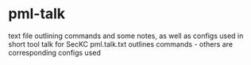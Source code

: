 # pml-talk
text file outlining commands and some notes, as well as configs
used in short tool talk for SecKC
pml.talk.txt outlines commands - others are corresponding configs used
